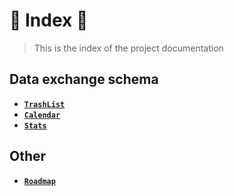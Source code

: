 # 📜 Index 📜

> This is the index of the project documentation

## Data exchange schema

- **[`TrashList`](https://github.com/DarkOnion0/TrashCounter/blob/master/Doc/DataExchangeSchemata/trashList.md)**
- **[`Calendar`](https://github.com/DarkOnion0/TrashCounter/blob/master/Doc/DataExchangeSchemata/calendar.md)**
- **[`Stats`](https://github.com/DarkOnion0/TrashCounter/blob/master/Doc/DataExchangeSchemata/stats.md)**

## Other

- **[`Roadmap`]("https://github.com/DarkOnion0/TrashCounter/blob/master/Doc/roadmap.md")**
